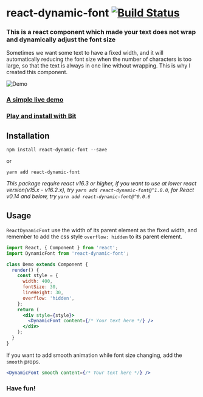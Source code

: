 # react-dynamic-font [![Build Status](https://travis-ci.org/foisonocean/react-dynamic-font.svg?branch=master)](https://travis-ci.org/foisonocean/react-dynamic-font)

### This is a react component which made your text does not wrap and dynamically adjust the font size

Sometimes we want some text to have a fixed width, and it will automatically reducing the font size when the number of characters is too large, so that the text is always in one line without wrapping. This is why I created this component.

![Demo](https://raw.githubusercontent.com/foisonocean/react-dynamic-font/media/media/001.gif)

### [A simple live demo](https://codepen.io/hronro/full/wrVvKK/)
### [Play and install with Bit](https://bitsrc.io/foisonocean/react-dynamic-font/dynamic-font)

## Installation

```
npm install react-dynamic-font --save
```

or

```
yarn add react-dynamic-font
```

_This package require react v16.3 or higher, if you want to use at lower react version(v15.x - v16.2.x), try `yarn add react-dynamic-font@^1.0.0`, for React v0.14 and below, try `yarn add react-dynamic-font@^0.0.6`_

## Usage

`ReactDynamicFont` use the width of its parent element as the fixed width, and remember to add the css style `overflow: hidden` to its parent element.

```jsx
import React, { Component } from 'react';
import DynamicFont from 'react-dynamic-font';

class Demo extends Component {
  render() {
    const style = {
      width: 400,
      fontSize: 30,
      lineHeight: 30,
      overflow: 'hidden',
    };
    return (
      <div style={style}>
        <DynamicFont content={/* Your text here */} />
      </div>
    );
  }
}
```

If you want to add smooth animation while font size changing, add the `smooth` props.

```jsx
<DynamicFont smooth content={/* Your text here */} />
```

### Have fun!
